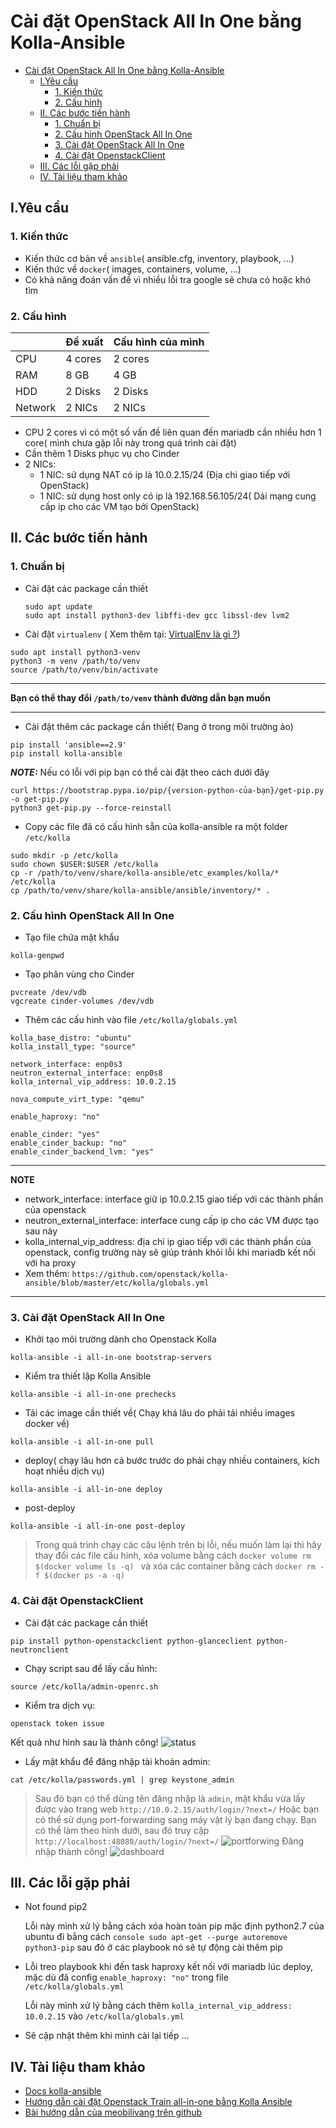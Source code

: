 # Cài đặt OpenStack All In One bằng Kolla-Ansible
- [Cài đặt OpenStack All In One bằng Kolla-Ansible](#cài-đặt-openstack-all-in-one-bằng-kolla-ansible)
  - [I.Yêu cầu](#iyêu-cầu)
    - [1. Kiến thức](#1-kiến-thức)
    - [2. Cấu hình](#2-cấu-hình)
  - [II. Các bước tiến hành](#ii-các-bước-tiến-hành)
    - [1. Chuẩn bị](#1-chuẩn-bị)
    - [2. Cấu hình OpenStack All In One](#2-cấu-hình-openstack-all-in-one)
    - [3. Cài đặt OpenStack All In One](#3-cài-đặt-openstack-all-in-one)
    - [4. Cài đặt OpenstackClient](#4-cài-đặt-openstackclient)
  - [III. Các lỗi gặp phải](#iii-các-lỗi-gặp-phải)
  - [IV. Tài liệu tham khảo](#iv-tài-liệu-tham-khảo)
## I.Yêu cầu

### 1. Kiến thức

- Kiến thức cơ bản về `ansible`( ansible.cfg, inventory, playbook, ...)
- Kiến thức về `docker`( images, containers, volume, ...)
- Có khả năng đoán vấn đề vì nhiều lỗi tra google sẽ chưa có hoặc khó tìm

### 2. Cấu hình

|         | Đề xuất | Cấu hình của mình |
| ------- | ------- | ---------------- |
| CPU     | 4 cores | 2 cores          |
| RAM     | 8 GB    | 4 GB             |
| HDD     | 2 Disks | 2 Disks          |
| Network | 2 NICs  | 2 NICs           |

- CPU 2 cores vì có một số vấn đề liên quan đến mariadb cần nhiều hơn 1 core( mình chưa gặp lỗi này trong quá trình cài đặt)
- Cần thêm 1 Disks phục vụ cho Cinder
- 2 NICs:
  - 1 NIC: sử dụng NAT có ip là 10.0.2.15/24 (Địa chi giao tiếp với OpenStack)
  - 1 NIC: sử dụng host only có ip là 192.168.56.105/24( Dải mạng cung cấp ip cho các VM tạo bởi OpenStack)

## II. Các bước tiến hành

### 1. Chuẩn bị

- Cài đặt các package cần thiết

  ```console
  sudo apt update
  sudo apt install python3-dev libffi-dev gcc libssl-dev lvm2
  ```

- Cài đặt `virtualenv` ( Xem thêm tại: [VirtualEnv là gì ?](https://etuannv.com/huong-dan-su-dung-moi-truong-ao-virtual-environments-trong-python/#:~:text=Virtualenv%20l%C3%A0%20c%C3%B4ng%20c%E1%BB%A5%20cho,l%E1%BA%ADp%20cho%20t%E1%BB%ABng%20d%E1%BB%B1%20%C3%A1n.))

```console
sudo apt install python3-venv
python3 -m venv /path/to/venv
source /path/to/venv/bin/activate
```

---

**Bạn có thể thay đổi `/path/to/venv` thành đường dẫn bạn muốn**

---

- Cài đặt thêm các package cần thiết( Đang ở trong môi trường ảo)

```console
pip install 'ansible==2.9'
pip install kolla-ansible
```

**_NOTE:_** Nếu có lỗi với pip bạn có thể cài đặt theo cách dưới đây

```console
curl https://bootstrap.pypa.io/pip/{version-python-của-bạn}/get-pip.py -o get-pip.py
python3 get-pip.py --force-reinstall
```

- Copy các file đã có cấu hình sẵn của kolla-ansible ra một folder `/etc/kolla`

```console
sudo mkdir -p /etc/kolla
sudo chown $USER:$USER /etc/kolla
cp -r /path/to/venv/share/kolla-ansible/etc_examples/kolla/* /etc/kolla
cp /path/to/venv/share/kolla-ansible/ansible/inventory/* .
```

### 2. Cấu hình OpenStack All In One

- Tạo file chứa mật khẩu

```console
kolla-genpwd
```

- Tạo phân vùng cho Cinder

```console
pvcreate /dev/vdb
vgcreate cinder-volumes /dev/vdb
```

- Thêm các cấu hình vào file `/etc/kolla/globals.yml`

```console
kolla_base_distro: "ubuntu"
kolla_install_type: "source"

network_interface: enp0s3
neutron_external_interface: enp0s8
kolla_internal_vip_address: 10.0.2.15

nova_compute_virt_type: "qemu"

enable_haproxy: "no"

enable_cinder: "yes"
enable_cinder_backup: "no"
enable_cinder_backend_lvm: "yes"

```

---

**NOTE**

- network_interface: interface giữ ip 10.0.2.15 giao tiếp với các thành phần của openstack
- neutron_external_interface: interface cung cấp ip cho các VM được tạo sau này
- kolla_internal_vip_address: địa chỉ ip giao tiếp với các thành phần của openstack, config trường này sẽ giúp tránh khỏi lỗi khi mariadb kết nối với ha proxy
- Xem thêm: `https://github.com/openstack/kolla-ansible/blob/master/etc/kolla/globals.yml`

---

### 3. Cài đặt OpenStack All In One

- Khởi tạo môi trường dành cho Openstack Kolla

```console
kolla-ansible -i all-in-one bootstrap-servers
```

- Kiểm tra thiết lập Kolla Ansible

```console
kolla-ansible -i all-in-one prechecks
```

- Tải các image cần thiết về( Chạy khá lâu do phải tải nhiều images docker về)

```console
kolla-ansible -i all-in-one pull
```

- deploy( chạy lâu hơn cả bước trước do phải chạy nhiều containers, kích hoạt nhiều dịch vụ)

```console
kolla-ansible -i all-in-one deploy
```

- post-deploy

```console
kolla-ansible -i all-in-one post-deploy
```

> Trong quá trình chạy các câu lệnh trên bị lỗi, nếu muốn làm lại thì hãy thay đổi các file cấu hình, xóa volume bằng cách `docker volume rm $(docker volume ls -q) ` và xóa các container bằng cách `docker rm -f $(docker ps -a -q) `

### 4. Cài đặt OpenstackClient

- Cài đặt các package cần thiết

```console
pip install python-openstackclient python-glanceclient python-neutronclient
```

- Chạy script sau để lấy cấu hình:

```console
source /etc/kolla/admin-openrc.sh
```

- Kiểm tra dịch vụ:

```console
openstack token issue
```

Kết quả như hình sau là thành công!
![status](https://user-images.githubusercontent.com/43313369/119268118-b4e55780-bc1b-11eb-9b11-ff6c6ae22d22.PNG)


- Lấy mật khẩu để đăng nhập tài khoản admin:

```console
cat /etc/kolla/passwords.yml | grep keystone_admin
```

> Sau đó bạn có thể dùng tên đăng nhập là `admin`, mật khẩu vừa lấy được vào trang web `http://10.0.2.15/auth/login/?next=/` Hoặc bạn có thể sử dụng port-forwarding sang máy vật lý bạn đang chạy. Bạn có thể làm theo hình dưới, sau đó truy cập `http://localhost:48080/auth/login/?next=/`
![portforwing](https://user-images.githubusercontent.com/43313369/119268129-bca4fc00-bc1b-11eb-99e2-ebebbe7c63d0.PNG)
> Đăng nhập thành công!
![dashboard](https://user-images.githubusercontent.com/43313369/119268135-c0d11980-bc1b-11eb-8c3d-a91a32e31ec3.PNG)


## III. Các lỗi gặp phải

- Not found pip2

    Lỗi này mình xử lý bằng cách xóa hoàn toàn pip mặc định python2.7 của ubuntu đi bằng cách ```console sudo apt-get --purge autoremove python3-pip``` sau đó ở các playbook nó sẽ tự động cài thêm pip
- Lỗi treo playbook khi đến task haproxy kết nối với mariadb lúc deploy, mặc dù đã config `enable_haproxy: "no"` trong file `/etc/kolla/globals.yml`

    Lỗi này mình xử lý bằng cách thêm `kolla_internal_vip_address: 10.0.2.15` vào `/etc/kolla/globals.yml`

- Sẽ cập nhật thêm khi mình cài lại tiếp ...


## IV. Tài liệu tham khảo

- [Docs kolla-ansible](https://docs.openstack.org/kolla-ansible/latest/user/quickstart.html)
- [Hướng dẫn cài đặt Openstack Train all-in-one bằng Kolla Ansible](https://news.cloud365.vn/openstack-kolla-phan-1-huong-dan-cai-dat-openstack-train-all-in-one-bang-kolla-ansible/)
- [Bài hướng dẫn của meobilivang trên github](https://github.com/meobilivang/Phase-1-Training-VTDT-VTNET/blob/master/Week%203/Openstack/README.md)
